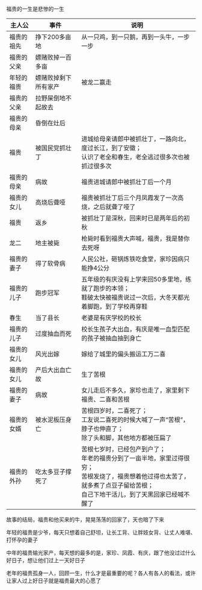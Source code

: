福贵的一生是悲惨的一生

|主人公|事件|说明|
|---|---|---|
|福贵的祖先|挣下200多亩地|从一只鸡，到一只鹅，再到一头牛，一步一步|
|福贵的父亲|嫖赌败掉一百多亩||
|年轻的福贵|嫖赌败掉剩下所有家产|被龙二赢走|
|福贵的父亲|拉野屎倒地不起故去||
|福贵的母亲|昏倒在灶后||
|福贵|被国民党抓壮丁|进城给母亲请郎中被抓壮丁，一路向北，度过长江，到了安徽；</br>认识了老全和春生，老全逃过很多次也被抓过很多次|
|福贵的母亲|病故|福贵进城请郎中被抓壮丁后一个月|
|福贵的女儿|高烧后聋哑|福贵被抓壮丁后三个月凤霞发了一次高烧，之后就聋了哑了|
|福贵|返乡|被抓壮丁是深秋，回来时已是两年后的初秋|
|龙二|地主被毙|枪毙时看到福贵大声喊，福贵，我是替你去死呀|
|福贵的妻子|得了软骨病|人民公社，砸锅炼铁吃食堂，家珍因病只能挣4公分|
|福贵的儿子|跑步冠军|五年级的有庆没有上学来回50多里地，练就了跑步的本领；</br>鞋破太快被福贵说过一次后，大冬天都光着脚跑，到了学校再穿鞋|
|春生|当了县长|老婆是有庆学校的校长|
|福贵的儿子|过度抽血而死|校长生孩子大出血，有庆是唯一血型匹配的孩子被抽血抽到身亡|
|福贵的女儿|风光出嫁|嫁给了城里的偏头搬运工万二喜|
|福贵的女儿|产后大出血亡故|生了苦根|
|福贵的妻子|病故|女儿走后不多久，家珍也走了，家里剩下福贵、二喜和苦根|
|福贵的女婿|被水泥板压身亡|苦根四岁时，二喜死了；</br>工友说二喜死的时候大喊了一声“苦根”，脖子也伸直了；</br>除了头和脚，其他地方都被压扁了|
|福贵的外孙|吃太多豆子撑死了|苦根七岁时，已经包产到户了；</br>年老的福贵分到了一亩半地，家里过得很穷；</br>苦根发烧了，福贵想着他过得也太苦了，就多煮了点豆子留给苦根；</br>自己下地干活儿，到了天黑回家已经喊不醒了|

故事的结局，福贵和他买来的牛，晃晃荡荡的回家了，天也暗了下来

年轻的福贵是少爷，每天只想着自己舒坦，让长工背、让胖妓女背、让丈人难堪、打怀孕的妻子

中年的福贵输光家产，每天想的最多的是，家珍、凤霞、有庆，跟了他没过过什么好日子，想让他们过上一天好日子

老年的福贵孤身一人，回顾一生，什么才是最重要的呢？各人有各人的看法，或许让家人过上好日子就是福贵最大的心愿了